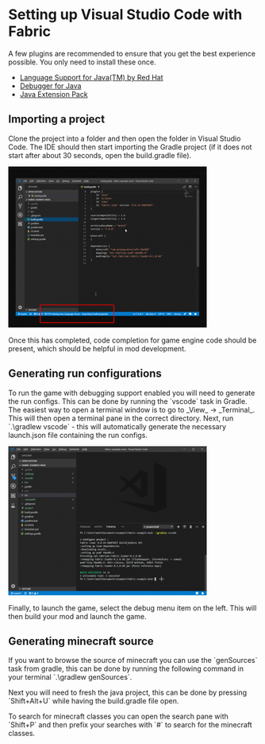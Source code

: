 # Setting up Visual Studio Code with Fabric

A few plugins are recommended to ensure that you get the best experience possible. You only need to install these once.

* [Language Support for Java\(TM\) by Red Hat](https://marketplace.visualstudio.com/items?itemName=redhat.java)
* [Debugger for Java](https://marketplace.visualstudio.com/items?itemName=vscjava.vscode-java-debug)
* [Java Extension Pack](https://marketplace.visualstudio.com/items?itemName=vscjava.vscode-java-pack)

## Importing a project

Clone the project into a folder and then open the folder in Visual Studio Code. The IDE should then start importing the Gradle project \(if it does not start after about 30 seconds, open the build.gradle file\).

![](../.gitbook/assets/vscode_import%20%281%29.png)

Once this has completed, code completion for game engine code should be present, which should be helpful in mod development.

## Generating run configurations

To run the game with debugging support enabled you will need to generate the run configs. This can be done by running the \`vscode\` task in Gradle. The easiest way to open a terminal window is to go to \_View\_ -&gt; \_Terminal\_. This will then open a terminal pane in the correct directory. Next, run \`.\gradlew vscode\` - this will automatically generate the necessary launch.json file containing the run configs.

![](../.gitbook/assets/vscode_gradle%20%282%29.png)

Finally, to launch the game, select the debug menu item on the left. This will then build your mod and launch the game.

## Generating minecraft source

If you want to browse the source of minecraft you can use the \`genSources\` task from gradle, this can be done by running the following command in your terminal \`.\gradlew genSources\`.

Next you will need to fresh the java project, this can be done by pressing \`Shift+Alt+U\` while having the build.gradle file open.

To search for minecraft classes you can open the search pane with \`Shift+P\` and then prefix your searches with \`\#\` to search for the minecraft classes.

